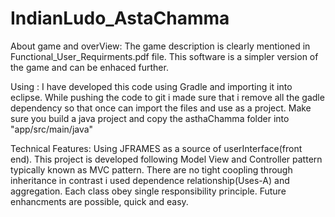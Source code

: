 # IndianLudo_AstaChamma

About game and overView:
The game description is clearly mentioned in Functional_User_Requirments.pdf file.
This software is a simpler version of the game and can be enhaced further.

Using : 
I have developed this code using Gradle and importing it into eclipse.
While pushing the code to git i made sure that i remove all the gadle dependency so that once can import the files and use as a project.
Make sure you build a java project and copy the asthaChamma folder into "app/src/main/java"

Technical Features:
Using JFRAMES as a source of userInterface(front end).
This project is developed following Model View and Controller pattern typically known as MVC pattern.
There are no tight coopling through inheritance in contrast i used dependence relationship(Uses-A) and aggregation.
Each class obey single responsibility principle.
Future enhancments are possible, quick and easy.



